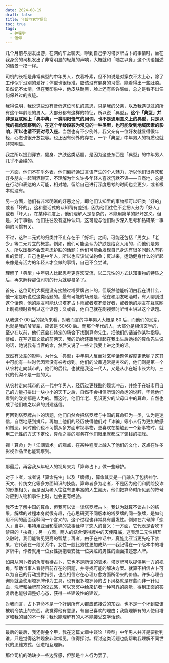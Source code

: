 ```yaml
---
date: 2024-08-19
draft: false
title: 年龄与玄学信仰
toc: true
tags:
  - 神秘学
  - 信仰
---
```


几个月前与朋友出游，在网约车上聊天，聊到自己学习塔罗牌占卜的事情时，坐在我身旁的司机发出了非常明显的轻蔑的声响，大概就和「嗤之以鼻」这个词语描述的情景一摸一样。

司机的长相是非常典型的中年男人，衣着朴素，但不如说是对穿衣不太上心，除了工作似乎没别的爱好；体型也很标准，应该没有健身的习惯，能看得出一些肚腩。虽然记不太清，但在我印象中，他皮肤黝黑，脸上还有些许皱纹，总之是看不出任何保养过的痕迹。

我得说明，我说这些没有贬低这位司机的意思，只是我的父亲，以及我遇见过的所有这个年龄段的男人，大部分都有这样的特征，所以说「典型」。**这个「典型」并非是互联网上「典中典」一类阴阳怪气的用词，也不是通用意义上的典型，只是以我的视角观察到的，在这个年龄段较为常见的一种类型，也可能受到地域因素的影响，所以也请不要对号入座**。当然也有不少例外，我父亲有一位好友就显得很年轻，心态也很开放包容。也正因有例外的存在，一个「典型」中年男人的特质也就非常明显。

我之所以提到穿衣、健身、护肤这类话题，是因为这些东西是「典型」的中年男人几乎不会碰的。

一方面，他们不在乎外表，他们偏好通过言语产生的个人魅力，所以他们很喜欢和好多朋友一起喝酒聊天，不理解为什么许多年轻人喜欢沉默不语——自然地，总是在行动和表达的人可能，相对地，留给自己进行深度思考的时间也会更少，或者根本就没有。

另一方面，他们有非常明晰的好恶之分，即他们认知里的事物都可以归类「好的」或者「坏的」。这和童话式的认知稍有差别，因为他们往往不会把人分为「好人」或者「坏人」。在某种程度上，他们理解人是复杂的，不能用简单的好坏定义。但是，对于事物，他们往往没有这种认知，这可能与他们缺少深入思考和钻研某一事物的习惯有关。

不过，这种二元式的归类并不止存在于「好坏」之间，可能还包括「男女」、「老少」等二元对立的概念。例如，他们可能会认为护肤是给女人用的，而他们是男人，所以压根不会去考虑护肤的话题；他们可能会发现自己身边有很多同龄人有钓鱼的爱好，自己也是中年人，所以也应该试试钓鱼；反过来，运动健身什么的听起来像是有活力的年轻人才会做的事情，自己不会尝试。

理解了「典型」中年男人比起思考更喜欢交流，以二元性的方式认知事物的特质之后，再来解释那位司机的行为就容易多了。

首先，这位司机大概是没有接触过塔罗牌占卜的，但既然他能听明白我在讲什么，他一定是听说过这类话题的。最有可能的场景是，他在和朋友喝酒时，有人聊到过这个话题，他的朋友可能认识塔罗占卜师或者塔罗爱好者，或者他的朋友在互联网上刷视频时看到过这个话题；又或者，他自己就在刷视频时听博主讲过这个话题。

从我这个 00 后的视角来看，对我而言的中年男人大概是 80 后，而他们的父辈，也就是我的爷爷辈，应该是 50/60 后。而那个年代的人，大部分是相信玄学的，至少在以前，他们还会在特定的场合下找到算命先生，把他们的话当作某种指导。譬如，在写这篇文章的前两天，我的奶奶还跟我谈起在我出生后她找的算命先生说的话，她说我有当官的命，然后又说了一些让我要上进之类的话。

既然有父辈的影响，为什么「典型」中年男人反而对玄学话题包容度更低呢？这其中可能有一些时代因素没有被考虑到。他们的父辈通常是务农的，他们则是第一个从农村走向城市的，他们的后代，也就是我这一代人，又是从小在城市长大的，三代的代沟不是一般的大。

从农村走向城市的这一代中年男人，经历过更残酷的现实冲击，并终于在城市用自己的力量打拼出一块小小的天下之后，自然不会相信所谓的命运的说辞，毕竟他们看到的改变都是人为的。而这时，他们年老、见识更少的父母口中的算命，自然也成了他们嗤之以鼻的封建迷信。

再回到塔罗牌占卜的话题，他们自然会把塔罗牌与中国的算命归为一类，认为是迷信，自然地感到排斥。再加上他们的经历使得他们对「诈骗」等小人行为更加敏感和憎恶，同时他们也不习惯从多方面审视事物，更喜欢在接触到一个新事物时，就用二元性的方式下定论，算命之类的服务在他们眼里就都成了骗钱的把戏。

视「算命」为「江湖骗术」的观点，在某种程度上融入了他们的文化，这点在许多影视作品里也能观察到。

---

那最后，再容我从年轻人的视角来为「算命占卜」做一些辩护。

对于卜者，或者说「算命先生」以及「牌师」，算命其实是一门融入了包括神学、天文、传统文化等多方面知识的技能。算命者多为老者，不是因为他们和阴险狡诈的形象相关，而是因为老人往往有更丰富的人生阅历，他们把算命时所见到的符号对应到人物和事件上时，也会更有经验。

我不太了解中国的算命，但我可以谈一谈塔罗牌占卜。我认为就算不谈占卜的结果，解牌的过程本身就很有趣，花心思研究不同版本的塔罗牌的同一张牌，是如何用不同的画面诠释同一个含义的，这个过程也非常具有启发性。例如在六号牌「恋人」当中，韦特用亚当和夏娃的故事诠释了恋人的含义：一方面，它代表是否吃下禁果的「抉择」；另一方面，两人的结合使得牌中的天使降临，这表示二元性相互交融时，我们能瞥见更高的智慧；再者，由于在神话中，夏娃比亚当更先吃下禁果，它代表在一段关系中，女性一般比男性更加成熟——我记得在一个版本中的塔罗牌中，作者就用一位女性拥抱着安抚一位哭泣的男性的画面描述恋人牌。

如果从问卜者的角度看待占卜，它也不是所谓的骗术。塔罗牌可以提供另一方的视角，帮助当事人看待目前存在的问题，并寻找可能的解决方案。就算不相信占卜可以为自己的行动提供指引，也应相信它在心理疗愈方面所带来的价值。许多心理咨询师就会使用塔罗牌作为工具，也有很多塔罗师的占卜风格就是疗愈而非一针见血，洗牌和抽牌前的仪式感，可以冥冥中给来访者一种可靠的感觉，得到正面的答复后也能够调整好心态，获得一些建设性的建议。

对我而言，占卜算命不是一个好到所有人都应该接受的东西，也不是一个坏到应该被明令禁止的东西。我觉得他有意思，有自己喜欢的理由；我能理解有的人使用塔罗和我的目的不一样；我也能理解有的人不能接受玄学话题。

---

最后的最后，我还得叠个甲，我在这篇文章中谈论「典型」中年男人并非是要批判谁，只是觉得这种现象非常常见，值得探讨。探讨这类话题也能帮助我理解不同世代的思维方式，促进相互理解。

那位司机的确缺少一些边界感，但那是个人行为罢了。
